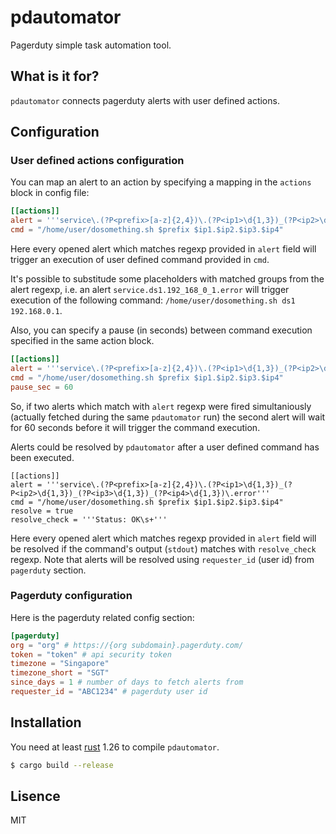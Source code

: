 # pdautomator
Pagerduty simple task automation tool.

## What is it for?
`pdautomator` connects pagerduty alerts with user defined actions.

## Configuration

### User defined actions configuration
You can map an alert to an action by specifying a mapping in the `actions` block in config file:

```toml
[[actions]]
alert = '''service\.(?P<prefix>[a-z]{2,4})\.(?P<ip1>\d{1,3})_(?P<ip2>\d{1,3})_(?P<ip3>\d{1,3})_(?P<ip4>\d{1,3})\.error'''
cmd = "/home/user/dosomething.sh $prefix $ip1.$ip2.$ip3.$ip4"
```

Here every opened alert which matches regexp provided in `alert` field will trigger an execution of user defined command provided in `cmd`.

It's possible to substitude some placeholders with matched groups from the alert regexp, i.e. an alert `service.ds1.192_168_0_1.error` will trigger execution of the following command: `/home/user/dosomething.sh ds1 192.168.0.1`.

Also, you can specify a pause (in seconds) between command execution specified in the same action block.

```toml
[[actions]]
alert = '''service\.(?P<prefix>[a-z]{2,4})\.(?P<ip1>\d{1,3})_(?P<ip2>\d{1,3})_(?P<ip3>\d{1,3})_(?P<ip4>\d{1,3})\.error'''
cmd = "/home/user/dosomething.sh $prefix $ip1.$ip2.$ip3.$ip4"
pause_sec = 60
```

So, if two alerts which match with `alert` regexp were fired simultaniously (actually fetched during the same `pdautomator` run) the second alert will wait for 60 seconds before it will trigger the command execution.

Alerts could be resolved by `pdautomator` after a user defined command has been executed.

```
[[actions]]
alert = '''service\.(?P<prefix>[a-z]{2,4})\.(?P<ip1>\d{1,3})_(?P<ip2>\d{1,3})_(?P<ip3>\d{1,3})_(?P<ip4>\d{1,3})\.error'''
cmd = "/home/user/dosomething.sh $prefix $ip1.$ip2.$ip3.$ip4"
resolve = true
resolve_check = '''Status: OK\s+'''
```

Here every opened alert which matches regexp provided in `alert` field will be resolved if the command's output (`stdout`) matches with `resolve_check` regexp. Note that alerts will be resolved using `requester_id` (user id) from `pagerduty` section.

### Pagerduty configuration

Here is the pagerduty related config section:
```toml
[pagerduty]
org = "org" # https://{org subdomain}.pagerduty.com/
token = "token" # api security token
timezone = "Singapore"
timezone_short = "SGT"
since_days = 1 # number of days to fetch alerts from
requester_id = "ABC1234" # pagerduty user id
```

## Installation

You need at least [rust](https://www.rust-lang.org/en-US/install.html) 1.26 to compile `pdautomator`.

```bash
$ cargo build --release
```

## Lisence

MIT

